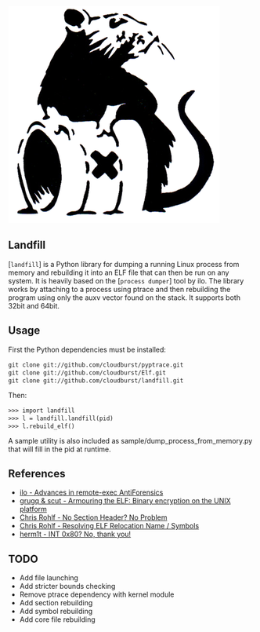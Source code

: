 ![landfill](http://github.com/cloudburst/landfill/blob/master/landfill.png?raw=true)

## Landfill

[`landfill`] is a Python library for dumping a running Linux process from memory and rebuilding it into an ELF file that can then be run on any system.  It is heavily based on the [`process dumper`] tool by ilo.  The library works by attaching to a process using ptrace and then rebuilding the program using only the auxv vector found on the stack.  It supports both 32bit and 64bit.

## Usage

First the Python dependencies must be installed:

    git clone git://github.com/cloudburst/pyptrace.git
    git clone git://github.com/cloudburst/Elf.git
    git clone git://github.com/cloudburst/landfill.git

Then:

    >>> import landfill
    >>> l = landfill.landfill(pid)
    >>> l.rebuild_elf()

A sample utility is also included as sample/dump_process_from_memory.py that will fill in the pid at runtime.

## References

- [ilo - Advances in remote-exec AntiForensics][1]
- [grugq & scut - Armouring the ELF: Binary encryption on the UNIX platform][2]
- [Chris Rohlf - No Section Header? No Problem][3]
- [Chris Rohlf - Resolving ELF Relocation Name / Symbols][4]
- [herm1t - INT 0x80? No, thank you!][5]

[1]: http://www.phrack.org/issues.html?issue=63&id=12
[2]: http://phrack.org/issues.html?issue=58&id=5
[3]: http://em386.blogspot.com/2006/10/elf-no-section-header-no-problem.html
[4]: http://em386.blogspot.com/2006/10/resolving-elf-relocation-name-symbols.html
[5]: http://vx.netlux.org/lib/vhe05.html

## TODO

- Add file launching
- Add stricter bounds checking
- Remove ptrace dependency with kernel module
- Add section rebuilding
- Add symbol rebuilding
- Add core file rebuilding
